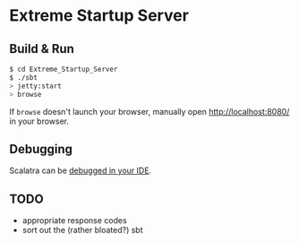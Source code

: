 # Extreme Startup Server #

## Build & Run ##

```sh
$ cd Extreme_Startup_Server
$ ./sbt
> jetty:start
> browse
```

If `browse` doesn't launch your browser, manually open [http://localhost:8080/](http://localhost:8080/) in your browser.

## Debugging ##

Scalatra can be [debugged in your IDE](http://www.scalatra.org/2.2/getting-started/ide-support.html).

## TODO ##

* appropriate response codes
* sort out the (rather bloated?) sbt
